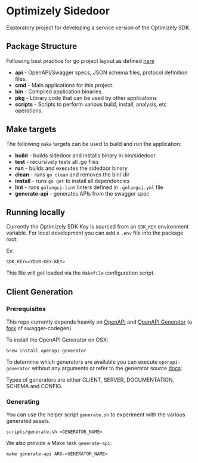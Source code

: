# Optimizely Sidedoor
Exploratory project for developing a service version of the Optimizely SDK.

## Package Structure
Following best practice for go project layout as defined [here](https://github.com/golang-standards/project-layout)

* **api** - OpenAPI/Swagger specs, JSON schema files, protocol definition files.
* **cmd** - Main applications for this project.
* **bin** - Compiled application binaries.
* **pkg** - Library code that can be used by other applications
* **scripts** - Scripts to perform various build, install, analysis, etc operations.

## Make targets
The following `make` targets can be used to build and run the application:
* **build** - builds sidedoor and installs binary in bin/sidedoor
* **test** - recursively tests all .go files
* **run** - builds and executes the sidedoor binary
* **clean** - runs `go clean` and removes the bin/ dir
* **install** - runs `go get` to install all dependencies
* **lint** - runs `golangci-lint` linters defined in `.golangci.yml` file
* **generate-api** - generates APIs from the swagger spec

## Running locally
Currently the Optimizely SDK Key is sourced from an `SDK_KEY` environment variable. For local development you can add a `.env` file into the package root:

Ex:
```
SDK_KEY=<YOUR-KEY-KEY>
```

This file will get loaded via the `Makefile` configuration script.

## Client Generation

### Prerequisites
This repo currently depends heavily on [OpenAPI](https://swagger.io/specification/) and [OpenAPI Generator](https://github.com/openapitools/openapi-generator) (a [fork](https://github.com/OpenAPITools/openapi-generator/blob/master/docs/migration-from-swagger-codegen.md) of swagger-codegen).

To install the OpenAPI Generator on OSX:
```
brew install openapi-generator
```

To determine which generators are available you can execute `openapi-generator` without any arguments or refer to the generator source [docs](https://github.com/OpenAPITools/openapi-generator/blob/master/docs/generators/README.md):

Types of generators are either CLIENT, SERVER, DOCUMENTATION, SCHEMA and CONFIG.

### Generating
You can use the helper script `generate.sh` to experiment with the various generated assets.
```
scripts/generate.sh <GENERATOR_NAME>
```
We also provide a Make task `generate-api`:
```
make generate-api ARG-<GENERATOR_NAME>
```
